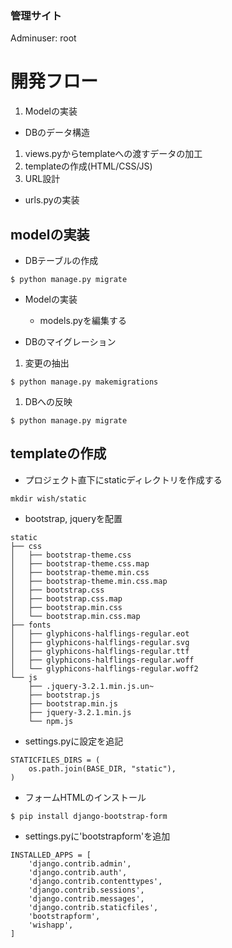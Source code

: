 
### 管理サイト
Adminuser: root

# 開発フロー
1. Modelの実装
  - DBのデータ構造  

1. views.pyからtemplateへの渡すデータの加工
1. templateの作成(HTML/CSS/JS)
1. URL設計
  - urls.pyの実装

## modelの実装
* DBテーブルの作成
```
$ python manage.py migrate
```

* Modelの実装
  - models.pyを編集する

* DBのマイグレーション
1. 変更の抽出
```
$ python manage.py makemigrations
```
1. DBへの反映
```
$ python manage.py migrate
```

## templateの作成
* プロジェクト直下にstaticディレクトリを作成する
```
mkdir wish/static
```

* bootstrap, jqueryを配置
```
static
├── css
│   ├── bootstrap-theme.css
│   ├── bootstrap-theme.css.map
│   ├── bootstrap-theme.min.css
│   ├── bootstrap-theme.min.css.map
│   ├── bootstrap.css
│   ├── bootstrap.css.map
│   ├── bootstrap.min.css
│   └── bootstrap.min.css.map
├── fonts
│   ├── glyphicons-halflings-regular.eot
│   ├── glyphicons-halflings-regular.svg
│   ├── glyphicons-halflings-regular.ttf
│   ├── glyphicons-halflings-regular.woff
│   └── glyphicons-halflings-regular.woff2
└── js
    ├── .jquery-3.2.1.min.js.un~
    ├── bootstrap.js
    ├── bootstrap.min.js
    ├── jquery-3.2.1.min.js
    └── npm.js
```

* settings.pyに設定を追記
```
STATICFILES_DIRS = (
    os.path.join(BASE_DIR, "static"),
)
```

* フォームHTMLのインストール
```
$ pip install django-bootstrap-form
```

* settings.pyに'bootstrapform'を追加
```
INSTALLED_APPS = [
    'django.contrib.admin',
    'django.contrib.auth',
    'django.contrib.contenttypes',
    'django.contrib.sessions',
    'django.contrib.messages',
    'django.contrib.staticfiles',
    'bootstrapform',
    'wishapp',
]
```

  
